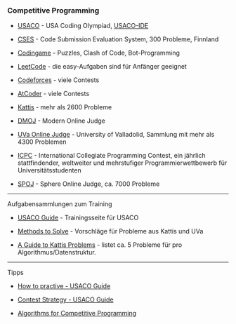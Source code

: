 ### Competitive Programming

- [USACO](http://www.usaco.org/) - USA Coding Olympiad, [USACO-IDE](https://ide.usaco.guide/)
- [CSES](https://cses.fi/) - Code Submission Evaluation System, 300 Probleme, Finnland
- [Codingame](https://www.codingame.com/home) - Puzzles, Clash of Code, Bot-Programming
- [LeetCode](https://leetcode.com/problemset/all/) - die easy-Aufgaben sind für Anfänger geeignet
- [Codeforces](https://codeforces.com/) - viele Contests
- [AtCoder](https://atcoder.jp/home) - viele Contests
- [Kattis](https://open.kattis.com/) - mehr als 2600 Probleme
- [DMOJ](https://dmoj.ca/) - Modern Online Judge
- [UVa Online Judge](https://onlinejudge.org/index.php) - University of Valladolid, Sammlung mit mehr als 4300 Problemen

- [ICPC](https://icpc.global/) - International Collegiate Programming Contest,
  ein jährlich stattfindender, weltweiter und mehrstufiger Programmierwettbewerb für Universitätsstudenten
- [SPOJ](https://www.spoj.com/) - Sphere Online Judge, ca. 7000 Probleme


---

Aufgabensammlungen zum Training

- [USACO Guide](https://usaco.guide/) - Trainingsseite für USACO

- [Methods to Solve](https://cpbook.net/methodstosolve?oj=kattis&topic=ch1&quality=all) - Vorschläge für Probleme aus Kattis und UVa

- [A Guide to Kattis Problems](https://mwermelinger.github.io/kattis-guide/) - listet ca. 5 Probleme für pro Algorithmus/Datenstruktur.

---

Tipps 

- [How to practive - USACO Guide](https://usaco.guide/general/practicing?lang=py#darren-yao-1)

- [Contest Strategy - USACO Guide](https://usaco.guide/general/contest-strategy?lang=py)

- [Algorithms for Competitive Programming](https://cp-algorithms.com/)





